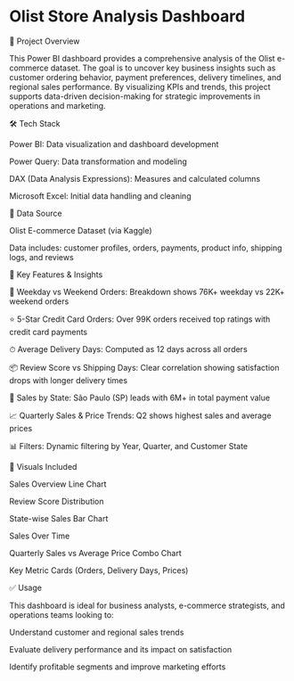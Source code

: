 # Olist Store Analysis Dashboard

 📁 Project Overview
 
This Power BI dashboard provides a comprehensive analysis of the Olist e-commerce dataset. The goal is to uncover key business insights such as customer ordering behavior, payment preferences, delivery timelines, and regional sales performance. By visualizing KPIs and trends, this project supports data-driven decision-making for strategic improvements in operations and marketing.

🛠 Tech Stack

Power BI: Data visualization and dashboard development

Power Query: Data transformation and modeling

DAX (Data Analysis Expressions): Measures and calculated columns

Microsoft Excel: Initial data handling and cleaning

📂 Data Source

Olist E-commerce Dataset (via Kaggle)

Data includes: customer profiles, orders, payments, product info, shipping logs, and reviews

🚀 Key Features & Insights

📅 Weekday vs Weekend Orders: Breakdown shows 76K+ weekday vs 22K+ weekend orders

⭐ 5-Star Credit Card Orders: Over 99K orders received top ratings with credit card payments

⏱ Average Delivery Days: Computed as 12 days across all orders

📦 Review Score vs Shipping Days: Clear correlation showing satisfaction drops with longer delivery times

📍 Sales by State: São Paulo (SP) leads with 6M+ in total payment value

📈 Quarterly Sales & Price Trends: Q2 shows highest sales and average prices

📊 Filters: Dynamic filtering by Year, Quarter, and Customer State

📌 Visuals Included

Sales Overview Line Chart

Review Score Distribution

State-wise Sales Bar Chart

Sales Over Time

Quarterly Sales vs Average Price Combo Chart

Key Metric Cards (Orders, Delivery Days, Prices)

✅ Usage

This dashboard is ideal for business analysts, e-commerce strategists, and operations teams looking to:

Understand customer and regional sales trends

Evaluate delivery performance and its impact on satisfaction

Identify profitable segments and improve marketing efforts



